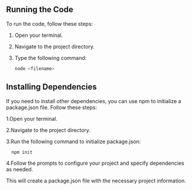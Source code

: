 ## Running the Code
To run the code, follow these steps:

1. Open your terminal.

2. Navigate to the project directory.

3. Type the following command:

   ```bash
   node <filename>
## Installing Dependencies
If you need to install other dependencies, you can use npm to initialize a package.json file. Follow these steps:

1.Open your terminal.

2.Navigate to the project directory.

3.Run the following command to initialize package.json:
 ```bash
   npm init
```
4.Follow the prompts to configure your project and specify dependencies as needed.

This will create a package.json file with the necessary project information.
   
